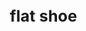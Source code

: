 ---
layout: smileys&emotion
title: flat shoe
emoji: flat_shoe
permalink: 🥿.html
image: assets/img/3moji/flat_shoe.png
---